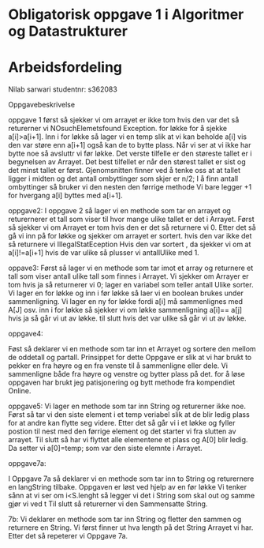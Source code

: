 # Obligatorisk oppgave 1 i Algoritmer og Datastrukturer

# Arbeidsfordeling
Nilab sarwari
studentnr: s362083

Oppgavebeskrivelse

oppgave 1
først så sjekker vi om arrayet er ikke tom hvis den var det så returerner vi NOsuchElemetsfound Exception.
for løkke for å sjekke a[i]>a[i+1].
Inn i for løkke så lager vi en temp slik at vi kan beholde a[i] vis den var støre enn a[i+1] 
også kan de to bytte plass.
Når vi ser at vi ikke har bytte noe så avsluttr vi før løkke.
Det verste tilfelle er den støreste tallet er i begynelsen av Arrayet.
Det best tilfellet er når den størest tallet er sist og det minst tallet er først.
Gjenomsnitten finner ved å tenke oss at at tallet ligger i midten og det antall ombyttinger som skjer er n/2;
I å finn antall ombyttinger så bruker vi den nesten den førrige methode
Vi bare legger +1 for hvergang a[i] byttes med a[i+1].

oppgave2:
I oppgave 2 så lager vi en methode som tar en arrayet og returernerer et tall
som viser til hvor mange ulike tallet er det i Arrayet.
Først så sjekker vi om Arrayet er tom hvis den er det så returnere vi 0.
Etter det så gå vi inn på for løkke og sjekker om arrayet er sortert.
hvis den var ikke det så returnere vi IllegalStatEception
Hvis den var sortert , da sjekker vi om at a[i]!=a[i+1] hvis de var ulike så plusser vi antallUlike med 1.

oppave3:
Først så lager vi en methode som tar imot et array
og returnere et tall som viser antall ulike tall som finnes i Arrayet.
Vi sjekker om Arrayer er tom hvis ja så returnerer vi 0;
lager en variabel som teller antall Ulike sorter.
Vi lager en for løkke og inn i før løkke så laer vi en boolean brukes under sammenligning.
Vi lager en ny for løkke fordi a[i] må sammenlignes med A[J] osv.
inn i for løkke så sjekker vi om løkke sammenligning a[i]== a[j] hvis ja så går vi ut av løkke.
til slutt hvis det var ulike så går vi ut av løkke.

oppgave4:

Føst så deklarer vi en methode som tar inn et Arrayet og sortere den mellom de oddetall og partall.
Prinsippet for dette Oppgave er slik at vi har brukt to pekker en fra høyre og en fra venste
til å sammenligne eller dele.
Vi sammenligne både fra høyre og venstre og bytter plass på det.
for å løse oppgaven har brukt jeg patisjonering og bytt methode fra kompendiet Online.

oppgave5:
Vi lager en methode som tar inn String og returerner ikke noe.
Først så tar vi den siste element i et temp veriabel slik at de blir ledig plass for at andre kan flytte seg videre.
Etter det så går vi i et løkke og fyller postion til nest med den 
førrige element og det starter vi fra slutten av arrayet.
Til slutt så har vi flyttet alle elementene et plass og A[0] blir ledig.
Da setter vi a[0]=temp; som var den siste elemnte i Arrayet.

oppgave7a:

I Oppgave 7a så deklarer vi en methode som tar inn to String og returernere en langString tilbake.
Oppgaven er løst ved hjelp av en før løkke
Vi tenker sånn at vi ser om i<S.lenght så legger vi det i String som skal out og samme gjør vi ved t
Til slutt så returerner vi den Sammensatte String.

7b:
Vi deklarer en methode som tar inn String og fletter den sammen og returnere en String.
Vi først finner ut hva length på det String Arrayet vi har.
Etter det så repeterer vi Oppgave 7a.









